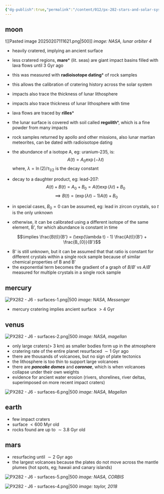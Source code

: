 ```yaml
---
{"dg-publish":true,"permalink":"/content/012/px-282-stars-and-solar-system/term-2-solar-system/j-terrestrial-planets/px-282-j6-surfaces/","noteIcon":"1","created":"2025-01-31T16:23:21.305+00:00","updated":"2025-02-07T11:24:15.084+00:00"}
---
```


## moon

![[Pasted image 20250207111621.png\|500]]
*image: NASA, lunar orbiter 4*

- heavily cratered, implying an ancient surface
- less cratered regions, **mare*** (lit. seas) are giant impact basins filled with lava flows until $3$ Gyr ago
- this was measured with **radioisotope dating*** of rock samples
- this allows the calibration of cratering history across the solar system
- impacts also trace the thickness of lunar lithosphere
- impacts also trace thickness of lunar lithosphere with time
- lava flows are traced by **rilles***
- the lunar surface is covered with soil called **regolith***, which is a fine powder from many impacts
- rock samples returned by apollo and other missions, also lunar martian meteorites, can be dated with radioisotope dating
- the abundance of a isotope A, eg: uranium-235, is:
$$A(t) = A_{0} \exp(-\lambda t)$$
	where, $\lambda = \ln(2)/\tau_{1/2}$ is the decay constant

- decay to a daughter product, eg: lead-207:
$$A(t) + B(t) = A_{0} + B_{0} = A(t) \exp(\lambda t) + B_{0}$$
$$\implies B(t) = (\exp(\lambda t) - 1) A(t) + B_{0}$$

- in special cases, $B_{0} = 0$ can be assumed, eg: lead in zircon crystals, so $t$ is the only unknown
- otherwise, it can be calibrated using a different isotope of the same element, B', for which abundance is constant in time

$$\implies \frac{B(t)}{B'} = (\exp(\lambda t) - 1) \frac{A(t)}{B'} + \frac{B_{0}}{B'}$$
- B' is still unknown, but it can be assumed that that ratio is constant for different crystals within a single rock sample because of similar chemical properties of B and B'
- the exponential term becomes the gradient of a graph of $B/B'$ vs $A/B'$ measured for multiple crystals in a single rock sample

## mercury

![PX282 - J6 - surfaces-1.png|500](/img/user/pics/PX282%20-%20J6%20-%20surfaces-1.png)
*image: NASA, Messenger*

- mercury cratering implies ancient surface $> 4$ Gyr

## venus

![PX282 - J6 - surfaces-2.png|500](/img/user/pics/PX282%20-%20J6%20-%20surfaces-2.png)
*image: NASA, magellan*

- only large craters(> 3 km) as smaller bodies form up in the atmosphere
- cratering rate of the entire planet resurfaced $\sim 1$ Gyr ago
- there are thousands of volcanoes, but no sign of plate tectonics
- the lithosphere is too thin to support large volcanoes
- there are ***pancake domes*** and ***coronae***, which is when volcanoes collapse under their own weights
- evidence for ancient water erosion (rivers, shorelines, river deltas, superimposed on more recent impact craters)

![PX282 - J6 - surfaces-6.png|500](/img/user/pics/PX282%20-%20J6%20-%20surfaces-6.png)
*image: NASA, Magellan*
## earth

- few impact craters
- surface $< 600$ Myr old
- rocks found are up to $\sim 3.8$ Gyr old

## mars
- resurfacing until $\sim 2$ Gyr ago
- the largest volcanoes because the plates do not move across the mantle plumes (hot spots, eg; hawaii and canary islands)

![PX282 - J6 - surfaces-5.png|500](/img/user/pics/PX282%20-%20J6%20-%20surfaces-5.png)
*image: NASA, CORBIS*

![PX282 - J6 - surfaces-4.png|500](/img/user/pics/PX282%20-%20J6%20-%20surfaces-4.png)
*image: taylor, 2018*
